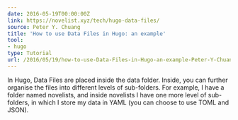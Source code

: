 ```yaml
---
date: 2016-05-19T00:00:00Z
link: https://novelist.xyz/tech/hugo-data-files/
source: Peter Y. Chuang
title: 'How to use Data Files in Hugo: an example'
tool:
- hugo
type: Tutorial
url: /2016/05/19/how-to-use-Data-Files-in-Hugo-an-example-Peter-Y-Chuang-Novelist-Short-Story-Writer/
---
```


In Hugo, Data Files are placed inside the data folder. Inside, you can further organise the files into different levels of sub-folders. For example, I have a folder named novelists, and inside novelists I have one more level of sub-folders, in which I store my data in YAML (you can choose to use TOML and JSON).





